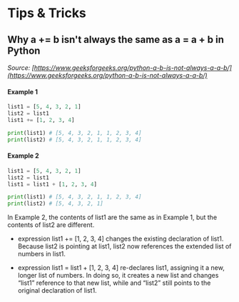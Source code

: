 <!---
{"next":"About/README.md","title":"Tips & Tricks"}
-->

# Tips & Tricks

## Why a += b isn't always the same as a = a + b in Python
*Source: [https://www.geeksforgeeks.org/python-a-b-is-not-always-a-a-b/](https://www.geeksforgeeks.org/python-a-b-is-not-always-a-a-b/)*

#### Example 1
```python
list1 = [5, 4, 3, 2, 1] 
list2 = list1 
list1 += [1, 2, 3, 4] 

print(list1) # [5, 4, 3, 2, 1, 1, 2, 3, 4]
print(list2) # [5, 4, 3, 2, 1, 1, 2, 3, 4]
```

#### Example 2
```python
list1 = [5, 4, 3, 2, 1] 
list2 = list1 
list1 = list1 + [1, 2, 3, 4] 

print(list1) # [5, 4, 3, 2, 1, 1, 2, 3, 4]
print(list2) # [5, 4, 3, 2, 1]
```

In Example 2, the contents of list1 are the same as in Example 1, but the contents of list2 are different. 

* expression list1 += [1, 2, 3, 4] changes the existing declaration of list1. Because list2 is pointing at list1, list2 now references the extended list of numbers in list1.

* expression list1 = list1 + [1, 2, 3, 4] re-declares list1, assigning it a new, longer list of numbers. In doing so, it creates a new list and changes “list1” reference to that new list, while and “list2” still points to the original declaration of list1.
